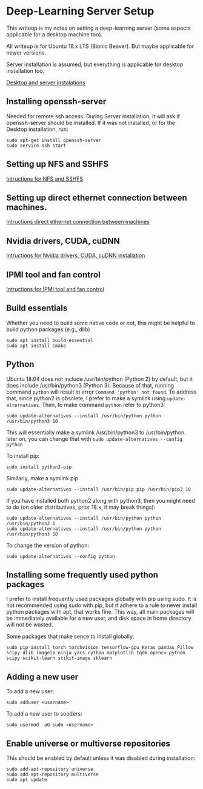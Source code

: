 # Deep-Learning Server Setup
This writeup is my notes on setting a deep-learning server (some aspects applicable for a desktop machine too).

All writeup is for Ubuntu 18.x LTS (Bionic Beaver). But maybe applicable for newer versions.

Server installation is assumed, but everything is applicable for desktop installation too. 

[Desktop and server instalations](./DesktopAndServerInstallation.md)

## Installing openssh-server
Needed for remote ssh access. During Server installation, it will ask if openssh-server should be installed. If it was not installed, or for the Desktop installation, run: 

    sudo apt-get install openssh-server
    sudo service ssh start

## Setting up NFS and SSHFS
[Intructions for NFS and SSHFS](./SettingUpNFS.md)

## Setting up direct ethernet connection between machines.
[Intructions direct ethernet connection between machines](./DirectEthernetConnection.md)

## Nvidia drivers, CUDA, cuDNN
[Intructions for Nvidia drivers, CUDA, cuDNN installation](./NvidiaGraphicsAndCUDA.md)

## IPMI tool and fan control
[Intructions for IPMI tool and fan control](./IPMI_fan_control.md)

## Build essentials
Whether you need to build some native code or not, this might be helpful to build python packages (e.g., dlib)

    sudo apt install build-essential
    sudo apt install cmake
 
## Python
Ubuntu 18.04 does not include /usr/bin/python (Python 2) by default, but it does include /usr/bin/python3 (Python 3).
Because of that, running command `python` will result in error `Command 'python' not found`.
To address that, since python2 is obsolete, I prefer to make a symlink using `update-alternatives`.
Then, to make command `python` refer to python3:

    sudo update-alternatives --install /usr/bin/python python /usr/bin/python3 10

This will essentially make a symlink /usr/bin/python3 to /usr/bin/python. later on, you can change that with `sudo update-alternatives --config python`

To install pip:

    sudo install python3-pip
    
Similarly, make a symlink pip 

    sudo update-alternatives --install /usr/bin/pip pip /usr/bin/pip3 10

If you have installed both python2 along with python3, then you might need to do (on older distributives, prior 18.x, it may break things):

    sudo update-alternatives --install /usr/bin/python python /usr/bin/python2 1
    sudo update-alternatives --install /usr/bin/python python /usr/bin/python3 10
   
To change the version of python:

    sudo update-alternatives --config python

    
## Installing some frequently used python packages
I prefer to install frequently used packages globally with pip using sudo. It is not recommended using sudo with pip, but if adhere to a rule to never install python packages with apt, that works fine. This way, all main packages will be immediately available for a new user, and disk space in home directory will not be wasted.

Some packages that make sence to install globally:

    sudo pip install torch torchvision tensorflow-gpu Keras pandas Pillow scipy dlib imageio ninja yacs cython matplotlib tqdm opencv-python scipy scikit-learn scikit-image sklearn  

## Adding a new user
To add a new user:

    sudo adduser <username>
  
To add a new user to sooders:

    sudo usermod -aG sudo <username>

## Enable universe or multiverse repositories
This should be enabled by default unless it was disabled during installation:

    sudo add-apt-repository universe
    sudo add-apt-repository multiverse
    sudo apt update
 
